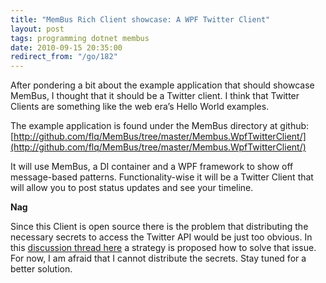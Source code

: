 ```yaml
---
title: "MemBus Rich Client showcase: A WPF Twitter Client"
layout: post
tags: programming dotnet membus
date: 2010-09-15 20:35:00
redirect_from: "/go/182"
---
```


After pondering a bit about the example application that should showcase MemBus, I thought that it should be a Twitter client. I think that Twitter Clients are something like the web era’s Hello World examples.

The example application is found under the MemBus directory at github: [http://github.com/flq/MemBus/tree/master/Membus.WpfTwitterClient/](http://github.com/flq/MemBus/tree/master/Membus.WpfTwitterClient/)

It will use MemBus, a DI container and a WPF framework to show off message-based patterns. Functionality-wise it will be a Twitter Client that will allow you to post status updates and see your timeline.
 <div class="alert"> 

**Nag**

Since this Client is open source there is the problem that distributing the necessary secrets to access the Twitter API would be just too obvious. In this [discussion thread here](http://groups.google.com/group/twitter-development-talk/browse_thread/thread/c18ade9d86c8b239?pli=1) a strategy is proposed how to solve that issue. For now, I am afraid that I cannot distribute the secrets. Stay tuned for a better solution.
</div>